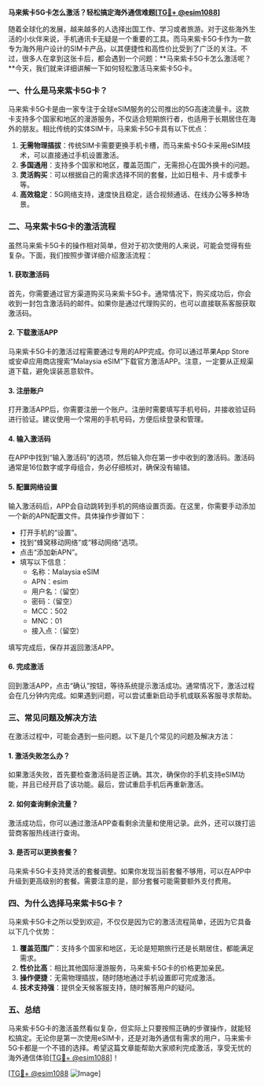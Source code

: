 **马来紫卡5G卡怎么激活？轻松搞定海外通信难题[[TG💪+ @esim1088](https://t.me/s/esim1088)]**

随着全球化的发展，越来越多的人选择出国工作、学习或者旅游。对于这些海外生活的小伙伴来说，手机通讯卡无疑是一个重要的工具。而马来紫卡5G卡作为一款专为海外用户设计的SIM卡产品，以其便捷性和高性价比受到了广泛的关注。不过，很多人在拿到这张卡后，都会遇到一个问题：**马来紫卡5G卡怎么激活呢？**今天，我们就来详细讲解一下如何轻松激活马来紫卡5G卡。

### 一、什么是马来紫卡5G卡？

马来紫卡5G卡是由一家专注于全球eSIM服务的公司推出的5G高速流量卡。这款卡支持多个国家和地区的漫游服务，不仅适合短期旅行者，也适用于长期居住在海外的朋友。相比传统的实体SIM卡，马来紫卡5G卡具有以下优点：

1. **无需物理插拔**：传统SIM卡需要更换手机卡槽，而马来紫卡5G卡采用eSIM技术，可以直接通过手机设置激活。
2. **多国通用**：支持多个国家和地区，覆盖范围广，无需担心在国外换卡的问题。
3. **灵活购买**：可以根据自己的需求选择不同的套餐，比如日租卡、月卡或季卡等。
4. **高效稳定**：5G网络支持，速度快且稳定，适合视频通话、在线办公等多种场景。

### 二、马来紫卡5G卡的激活流程

虽然马来紫卡5G卡的操作相对简单，但对于初次使用的人来说，可能会觉得有些复杂。下面，我们按照步骤详细介绍激活流程：

#### 1. 获取激活码
首先，你需要通过官方渠道购买马来紫卡5G卡。通常情况下，购买成功后，你会收到一封包含激活码的邮件。如果你是通过代理购买的，也可以直接联系客服获取激活码。

#### 2. 下载激活APP
马来紫卡5G卡的激活过程需要通过专用的APP完成。你可以通过苹果App Store或安卓应用商店搜索“Malaysia eSIM”下载官方激活APP。注意，一定要从正规渠道下载，避免误装恶意软件。

#### 3. 注册账户
打开激活APP后，你需要注册一个账户。注册时需要填写手机号码，并接收验证码进行验证。建议使用一个常用的手机号码，方便后续登录和管理。

#### 4. 输入激活码
在APP中找到“输入激活码”的选项，然后输入你在第一步中收到的激活码。激活码通常是16位数字或字母组合，务必仔细核对，确保没有输错。

#### 5. 配置网络设置
输入激活码后，APP会自动跳转到手机的网络设置页面。在这里，你需要手动添加一个新的APN配置文件。具体操作步骤如下：
- 打开手机的“设置”。
- 找到“蜂窝移动网络”或“移动网络”选项。
- 点击“添加新APN”。
- 填写以下信息：
  - 名称：Malaysia eSIM
  - APN：esim
  - 用户名：（留空）
  - 密码：（留空）
  - MCC：502
  - MNC：01
  - 接入点：（留空）

填写完成后，保存并返回激活APP。

#### 6. 完成激活
回到激活APP，点击“确认”按钮，等待系统提示激活成功。通常情况下，激活过程会在几分钟内完成。如果遇到问题，可以尝试重新启动手机或联系客服寻求帮助。

### 三、常见问题及解决方法

在激活过程中，可能会遇到一些问题。以下是几个常见的问题及解决方法：

#### 1. 激活失败怎么办？
如果激活失败，首先要检查激活码是否正确。其次，确保你的手机支持eSIM功能，并且已经开启了该功能。最后，尝试重启手机后再重新激活。

#### 2. 如何查询剩余流量？
激活成功后，你可以通过激活APP查看剩余流量和使用记录。此外，还可以拨打运营商客服热线进行查询。

#### 3. 是否可以更换套餐？
马来紫卡5G卡支持灵活的套餐调整。如果你发现当前套餐不够用，可以在APP中升级到更高级别的套餐。需要注意的是，部分套餐可能需要额外支付费用。

### 四、为什么选择马来紫卡5G卡？

马来紫卡5G卡之所以受到欢迎，不仅仅是因为它的激活流程简单，还因为它具备以下几个优势：

1. **覆盖范围广**：支持多个国家和地区，无论是短期旅行还是长期居住，都能满足需求。
2. **性价比高**：相比其他国际漫游服务，马来紫卡5G卡的价格更加亲民。
3. **操作便捷**：无需物理插拔，随时随地通过手机设置即可完成激活。
4. **技术支持强**：提供全天候客服支持，随时解答用户的疑问。

### 五、总结

马来紫卡5G卡的激活虽然看似复杂，但实际上只要按照正确的步骤操作，就能轻松搞定。无论你是第一次使用eSIM卡，还是对海外通信有需求的用户，马来紫卡5G卡都是一个不错的选择。希望这篇文章能帮助大家顺利完成激活，享受无忧的海外通信体验[[TG💪+ @esim1088](https://t.me/s/esim1088)]！

[[TG💪+ @esim1088](https://t.me/s/esim1088) ![Image](https://i.postimg.cc/4NQfJmqS/Snipaste-2025-05-13-00-14-12.png)]